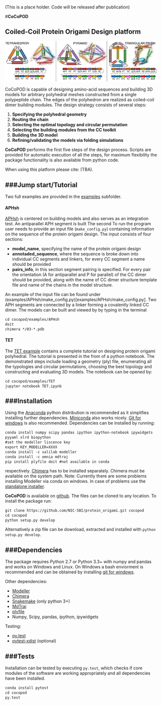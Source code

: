 (This is a place holder. Code will be released after publication)

#**CoCoPOD**                                 
## Coiled-Coil Protein Origami Design platform

![Images of designed protein origami](images/for-readme.png)

CoCoPOD is capable of designing amino-acid sequences and building 3D models for arbitrary polyhedral meshes constructed from a single polypeptide chain. The edges of the polyhedron are realized as coiled-coil dimer building modules. The design strategy consists of several steps:

1.	**Specifying the polyhedral geometry**
2.	**Routing the chain**
3.	**Selecting the optimal topology and circular permutation** 
4.	**Selecting the building modules from the CC toolkit**
5.	**Building the 3D model**
6.	**Refining/validating the models via folding simulations** 

**CoCoPOD** performs the first five steps of the design process.  Scripts are provided for automatic execution of all the steps, for maximum flexibility the package functionality is also available from python code.

When using this platform please cite: (TBA).

###**Jump start/Tutorial**
---------------------------------------
Two full examples are provided in the [examples](examples/) subfolder. 
#### APHsh
[APHsh](examples/APHsh/make_config.py) is centered on building models and also serves as an integration test. An antiparallel APH segment is built  The second 
To run the program user needs to provide an input file (`make_config.py`) containing information on the sequence of the protein origami design. The input consists of four sections:

* **model_name**, specifying the name of the protein origami design 
* **annotaded_sequence**, where the sequence is broke down into individual CC segments and linkers, for every CC segment a name should be provided
* **pairs_info**, in this section segment pairing is specified. For every pair the orientation (A for antiparallel and P for parallel) of the CC dimer should be provided, along with the name of CC dimer structure template file and name of the chains in the model structure.

An example of the input file can be found under (examples/APHsh/make_config.py)[examples/APHsh/make_config.py]. Two APH segments are connected by a linker forming a covalently linked CC dimer. 
The models can be built and viewed by by typing in the terminal

	cd cocopod/examples/APHsh	
	doit
	chimera */03-*.pdb

#### TET
The [TET example](examples/TET/TET.ipynb) contains a complete tutorial on designing protein origami polyhedral. The tutorial is presented in the from of a python notebook.  The demonstrated steps include loading a geometry (ply) file, enumerating all the typologies and circular permutations, choosing the best topology and constructing and evaluating 3D models. The notebook can be opened by:

	cd cocopod/examples/TET	
	jupyter notebook TET.ipynb
		 

###**Installation**
--------------------------------------- 
Using the [Anaconda](https://www.continuum.io/downloads) python distribution is recommended as it simplifies installing further dependencies. [Miniconda](http://conda.pydata.org/miniconda.html) also works nicely. [Git for windows](https://git-scm.com/download/win) is also recommended. Dependencies can be installed by running:

	conda install numpy scipy pandas ipython ipython-notebook ipywidgets pyyaml xlrd biopython
	#set the modeller liscence key
	export KEY_MODELLER=XXXX
	conda install -c salilab modeller
	conda install -c omnia mdtraj 
	pip install plyfile doit #not available in conda


respectively. [Chimera](https://www.cgl.ucsf.edu/chimera/download.html) has to be installed separately. Chimera must be available on the system path.
Note: Currently there are some problems installing Modeller via conda on windows. In case of problems use the [standalone installer](https://salilab.org/modeller/download_installation.html).

**CoCoPOD** is available on [github](https://github.com/NIC-SBI/protein_origami). The files can be cloned to any location. To install the package run:

	git clone https://github.com/NIC-SBI/protein_origami.git cocopod	
	cd cocopod
	python setup.py develop

Alternatively a zip file can be download, extracted and installed with `python setup.py develop`.



###**Dependencies**
---------------------------------------
The package requires Python 2.7 or Python 3.3+ with numpy and pandas and works on Windows and Linux. On Windows a bash enviorment is recommended and can be obtained by installing [git for windows](https://git-scm.com/download/win).  

Other dependencies:

* [Modeller](https://salilab.org/modeller/)
* [Chimera](https://www.cgl.ucsf.edu/chimera)
* [Snakemake](https://bitbucket.org/snakemake/snakemake/wiki/Home) (only python 3+)
* [MdTraj](http://mdtraj.org)
* [plyfile](https://github.com/dranjan/python-plyfile)
* Numpy, Scipy, pandas, ipython, ipywidgets

Testing:

* [py.test](http://docs.pytest.org/en/latest/)
* [pytest-xdist](https://pypi.python.org/pypi/pytest-xdist) (optional)

###**Tests**
---------------------------------------
Installation can be tested by executing `py.test`, which checks if core modules of the software are working appropriately and all dependencies have been installed.

	conda install pytest
	cd cocopod	
	py.test	



